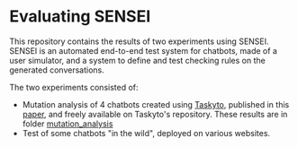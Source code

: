# Evaluating SENSEI
This repository contains the results of two experiments using SENSEI. SENSEI is an automated end-to-end test system for chatbots, made of a user simulator, and a system to define and test checking rules on the generated conversations.

The two experiments consisted of:
- Mutation analysis of 4 chatbots created using [Taskyto](https://github.com/satori-chatbots/taskyto), published in this [paper](https://dl.acm.org/doi/10.1145/3640794.3665538), and freely available on Taskyto's repository. These results are in folder [mutation_analysis](./mutation_analysis)
- Test of some chatbots "in the wild", deployed on various websites. 
